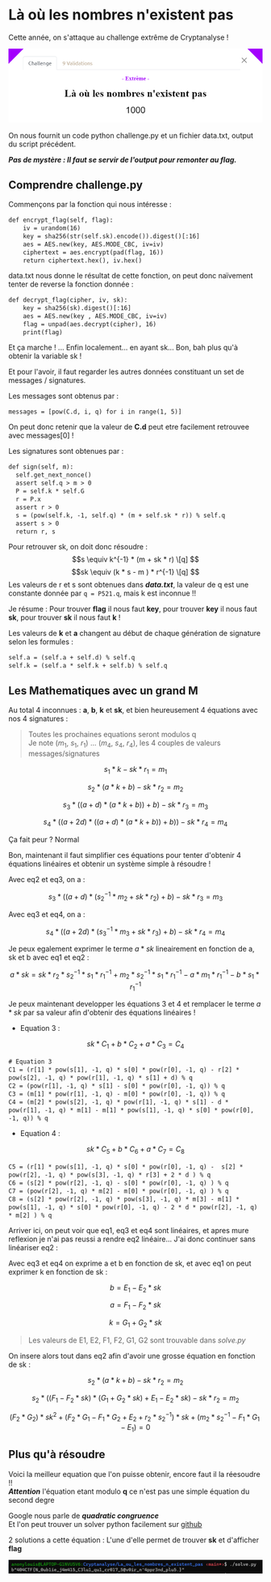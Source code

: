 # Là où les nombres n'existent pas

Cette année, on s'attaque au challenge extrême de Cryptanalyse !  

![Ennonce](https://github.com/anonylouis/404CTF-2023---Write-ups/blob/main/.images/CryptoExtremeChallenge.png)

On nous fournit un code python challenge.py et un fichier data.txt, output du script précédent.   

***Pas de mystère : Il faut se servir de l'output pour remonter au flag.***

## Comprendre challenge.py

Commençons par la fonction qui nous intéresse :

```python3
def encrypt_flag(self, flag):
    iv = urandom(16)
    key = sha256(str(self.sk).encode()).digest()[:16]
    aes = AES.new(key, AES.MODE_CBC, iv=iv)
    ciphertext = aes.encrypt(pad(flag, 16))
    return ciphertext.hex(), iv.hex()
```

data.txt nous donne le résultat de cette fonction, on peut donc naïvement tenter de reverse la fonction donnée :
```python3
def decrypt_flag(cipher, iv, sk):
    key = sha256(sk).digest()[:16]
    aes = AES.new(key , AES.MODE_CBC, iv=iv)
    flag = unpad(aes.decrypt(cipher), 16)
    print(flag)
```
Et ça marche ! ... Enfin localement... en ayant sk... Bon, bah plus qu'à obtenir la variable sk !  

Et pour l'avoir, il faut regarder les autres données constituant un set de messages / signatures.

Les messages sont obtenus par :
```python3
messages = [pow(C.d, i, q) for i in range(1, 5)]
```
On peut donc retenir que la valeur de **C.d** peut etre facilement retrouvee avec messages[0] !

Les signatures sont obtenues par :
```python3
def sign(self, m):
  self.get_next_nonce()
  assert self.q > m > 0
  P = self.k * self.G
  r = P.x
  assert r > 0
  s = (pow(self.k, -1, self.q) * (m + self.sk * r)) % self.q
  assert s > 0
  return r, s
```
Pour retrouver sk, on doit donc résoudre :
$$s \equiv k^{-1} * (m + sk * r) \[q]  $$
$$sk \equiv (k * s - m ) * r^{-1} \[q] $$
Les valeurs de r et s sont obtenues dans ***data.txt***, la valeur de q est une constante donnée par `q = P521.q`, mais k est inconnue !!

Je résume : Pour trouver **flag** il nous faut **key**, pour trouver **key** il nous faut **sk**, pour trouver **sk** il nous faut **k** !

Les valeurs de **k** et **a** changent au début de chaque génération de signature selon les formules :
```python3
self.a = (self.a + self.d) % self.q
self.k = (self.a * self.k + self.b) % self.q
```

## Les Mathematiques avec un grand M

Au total 4 inconnues : **a**, **b**, **k** et **sk**, et bien heureusement 4 équations avec nos 4 signatures :
> Toutes les prochaines equations seront modulos q  
> Je note ($m_1$, $s_1$, $r_1$) ... ($m_4$, $s_4$, $r_4$), les 4 couples de valeurs messages/signatures

$$ s_1 * k  - sk * r_1 = m_1 $$  

$$ s_2 * (a * k + b)  - sk * r_2 = m_2 $$  

$$ s_3 * ((a + d) * (a * k + b)) + b)  - sk * r_3 = m_3 $$  

$$ s_4 * ((a + 2d) * ((a + d) * (a * k + b)) + b))  - sk * r_4 = m_4 $$  

Ça fait peur ? Normal

Bon, maintenant il faut simplifier ces équations pour tenter d'obtenir 4 équations linéaires et obtenir un système simple à résoudre !

Avec eq2 et eq3, on a :

$$ s_3 * ((a + d) * (s_2^{-1} * m_2 + sk * r_2) + b)  - sk * r_3 = m_3 $$  

Avec eq3 et eq4, on a :

$$ s_4 * ((a + 2d) * (s_3^{-1} * m_3 + sk * r_3) + b)  - sk * r_4 = m_4 $$  

Je peux egalement exprimer le terme $a * sk$ lineairement en fonction de a, sk et b avec eq1 et eq2 :

$$ a * sk = sk * r_2 * s_2^{-1}  * s_1 * r_1^{-1} + m_2 * s_2^{-1} * s_1 * r_1^{-1} - a * m_1* r_1^{-1} - b  * s_1 * r_1^{-1}$$  

Je peux maintenant developper les équations 3 et 4  et remplacer le terme $a * sk$ par sa valeur afin d'obtenir des équations linéaires !
 
* Equation 3 :

$$ sk * C_1 + b * C_2 + a * C_3 = C_4 $$ 

```python3
# Equation 3
C1 = (r[1] * pow(s[1], -1, q) * s[0] * pow(r[0], -1, q) - r[2] * pow(s[2], -1, q) * pow(r[1], -1, q) * s[1] + d) % q
C2 = (pow(r[1], -1, q) * s[1] - s[0] * pow(r[0], -1, q)) % q
C3 = (m[1] * pow(r[1], -1, q) - m[0] * pow(r[0], -1, q)) % q
C4 = (m[2] * pow(s[2], -1, q) * pow(r[1], -1, q) * s[1] - d * pow(r[1], -1, q) * m[1] - m[1] * pow(s[1], -1, q) * s[0] * pow(r[0], -1, q)) % q
```

* Equation 4 :

$$ sk * C_5 + b * C_6 + a * C_7 = C_8 $$ 

```python3
C5 = (r[1] * pow(s[1], -1, q) * s[0] * pow(r[0], -1, q) -  s[2] * pow(r[2], -1, q) * pow(s[3], -1, q) * r[3] + 2 * d ) % q
C6 = (s[2] * pow(r[2], -1, q) - s[0] * pow(r[0], -1, q) ) % q
C7 = (pow(r[2], -1, q) * m[2] - m[0] * pow(r[0], -1, q) ) % q
C8 = (s[2] * pow(r[2], -1, q) * pow(s[3], -1, q) * m[3] - m[1] * pow(s[1], -1, q) * s[0] * pow(r[0], -1, q) - 2 * d * pow(r[2], -1, q) * m[2] ) % q
```

Arriver ici, on peut voir que eq1, eq3 et eq4 sont linéaires, et apres mure reflexion je n'ai pas reussi a rendre eq2 linéaire... 
J'ai donc continuer sans linéariser eq2 :

Avec eq3 et eq4 on exprime a et b en fonction de sk, et avec eq1 on peut exprimer k en fonction de sk :

$$ b = E_1 - E_2 * sk $$

$$ a = F_1 - F_2 * sk $$

$$ k = G_1 + G_2 * sk $$

> Les valeurs de E1, E2, F1, F2, G1, G2 sont trouvable dans *solve.py*

On insere alors tout dans eq2 afin d'avoir une grosse équation en fonction de sk :

$$ s_2 * (a * k + b)  - sk * r_2 = m_2 $$  

$$ s_2 * ((F_1 - F_2 * sk) * (G_1 + G_2 * sk) + E_1 - E_2 * sk)  - sk * r_2 = m_2 $$  

$$ (F_2 * G_2) * sk^{2} + (F_2 * G_1 - F_1 * G_2 + E_2 + r_2 * s_2^{-1}) * sk + (m_2 * s_2^{-1} - F_1 * G_1 - E_1) = 0 $$  

## Plus qu'à résoudre

Voici la meilleur equation que l'on puisse obtenir, encore faut il la réesoudre !!  
***Attention*** l'équation etant modulo **q** ce n'est pas une simple équation du second degre  

Google nous parle de ***quadratic congruence***  
Et l'on peut trouver un solver python facilement sur [github](https://github.com/panoti/CH_QuadraticCongruenceSolver)

2 solutions a cette équation : L'une d'elle permet de trouver **sk** et d'afficher **flag**

<p align="center">
  <img src="https://github.com/anonylouis/404CTF-2023---Write-ups/blob/main/.images/CryptoExtremeFlag.png" />
</p>
